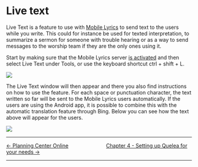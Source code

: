 # Live text

Live Text is a feature to use with [Mobile
Lyrics](Mobile_Lyrics "Mobile Lyrics") to send text to the users while you
write. This could for instance be used for texted interpretation, to
summarize a sermon for someone with trouble hearing or as a way to send
messages to the worship team if they are the only ones using it.

Start by making sure that the Mobile Lyrics server [is
activated](Mobile_Lyrics#activating-mobile-lyrics "Mobile Lyrics") and then
select Live Text under Tools, or use the keyboard shortcut ctrl + shift + L.

![](Live_text_input.png)

The Live Text window will then appear and there you also find
instructions on how to use the feature. For each space or punctuation
character, the text written so far will be sent to the Mobile Lyrics
users automatically. If the users are using the Android app, it is
possible to combine this with the automatic translation feature through
Bing. Below you can see how the text above will appear for the users.

![](Live_text_output.png)

-----



[← Planning Center Online](Planning_Center_Online "Planning Center Online")
&nbsp;&nbsp;&nbsp;&nbsp;&nbsp;&nbsp;&nbsp;&nbsp;&nbsp;&nbsp;&nbsp;&nbsp;&nbsp;&nbsp;&nbsp;&nbsp;&nbsp;&nbsp;&nbsp;&nbsp;&nbsp;&nbsp;&nbsp;&nbsp; [Chapter 4 - Setting up Quelea for your needs →](Setting_up_Quelea_for_your_needs "Setting up Quelea for your needs")

---
